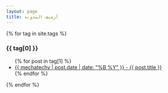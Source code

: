```yaml
---
layout: page
title: أرشيف المدونة
---
```


{% for tag in site.tags %}
  <h3>{{ tag[0] }}</h3>
  <ul>
    {% for post in tag[1] %}
      <li><a href="{{ post.url }}">{{ mechatechy | post.date | date: "%B %Y" }} - {{ post.title }}</a></li>
    {% endfor %}
  </ul>
{% endfor %}

